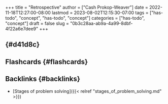 +++
title = "Retrospective"
author = ["Cash Prokop-Weaver"]
date = 2022-11-18T12:27:00-08:00
lastmod = 2023-08-02T12:15:30-07:00
tags = ["has-todo", "concept", "has-todo", "concept"]
categories = ["has-todo", "concept"]
draft = false
slug = "0b3c28aa-ab9a-4a99-8dbf-4f22a6e7dee9"
+++

##  {#d41d8c}


## Flashcards {#flashcards}


## Backlinks {#backlinks}

-   [Stages of problem solving]({{< relref "stages_of_problem_solving.md" >}})
